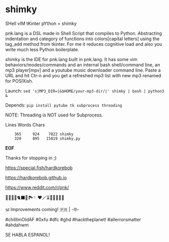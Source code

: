 # shimky

SHell vIM tKinter pYthon = shimky

pnk.lang is a DSL made in Shell Script that compiles to Python. Abstracting indentation and category of functions into colors[capital letters] using the tag_add method from tkinter. For me it reduces cognitive load and also you write much less Python boilerplate.


shimky is the IDE for pnk.lang built in pnk.lang. It has some vim behaviors/modes/commands and an internal bash shell/command line, an mp3 player[mpv] and a youtube music downloader command line. Paste a URL and hit Ctr-n and you get a refreshed mp3 list with new mp3 renamed for POSIXish.

Launch: `sed 's|MP3_DIR=|&$HOME/your-mp3-dir/|' shimky | bash | python3 &`

Depends: `pip install pytube tk subprocess threading`

NOTE: Threading is NOT used for Subprocess.


Lines   Words Chars
```
    365     924    7822 shimky
    320     895   15819 shimky.py
```    
**EOF**

Thanks for stopping in ;)

https://special.fish/hardkorebob

https://hardkorebob.github.io

https://www.reddit.com/r/pnk/

🐡🐧🐍🐚🐈‍⬛🦤🏞🪡♥️🪄⏳️🎲🎯🧩🏅🎉

🕉 Improvements coming! 🇵🇷 | -🤓-

#chillImOldAF #0xfu #dfc #ghd #hacktheplanet! #allerrorsmatter #ahdahwm

SE HABLA ESPANOL!
